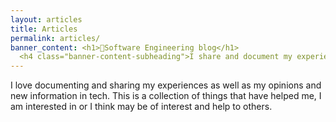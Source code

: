 ```yaml
---
layout: articles
title: Articles
permalink: articles/
banner_content: <h1>📝Software Engineering blog</h1>
  <h4 class="banner-content-subheading">I share and document my experiences and thoughts on software engineering and indie product development fields.</h4>
---
```


I love documenting and sharing my experiences as well as my opinions and new information in tech. This is a collection of things that have helped me, I am interested in or I think may be of interest and help to others.
